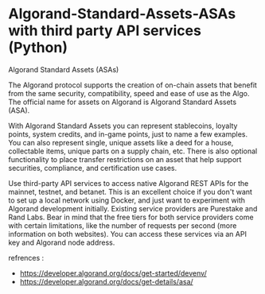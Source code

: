 # Algorand-Standard-Assets-ASAs with third party API services (Python)
Algorand Standard Assets (ASAs)

The Algorand protocol supports the creation of on-chain assets that benefit from the same security, compatibility, speed and ease of use as the Algo. The official name for assets on Algorand is Algorand Standard Assets (ASA).

With Algorand Standard Assets you can represent stablecoins, loyalty points, system credits, and in-game points, just to name a few examples. You can also represent single, unique assets like a deed for a house, collectable items, unique parts on a supply chain, etc. There is also optional functionality to place transfer restrictions on an asset that help support securities, compliance, and certification use cases.

Use third-party API services to access native Algorand REST APIs for the mainnet, testnet, and betanet. This is an excellent choice if you don't want to set up a local network using Docker, and just want to experiment with Algorand development initially. Existing service providers are Purestake and Rand Labs. Bear in mind that the free tiers for both service providers come with certain limitations, like the number of requests per second (more information on both websites). You can access these services via an API key and Algorand node address.


refrences : 
 - https://developer.algorand.org/docs/get-started/devenv/
 - https://developer.algorand.org/docs/get-details/asa/
